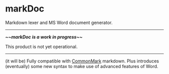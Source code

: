 # markDoc

Markdown lexer and MS Word document generator.

---

***~~markDoc is a work in progress\~~***

This product is not yet operational.

---

(it will be) Fully compatible with [CommonMark](https://commonmark.org/) markdown. Plus introduces (eventually) some new syntax to make use of advanced features of Word.
